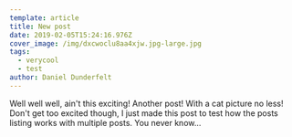 ```yaml
---
template: article
title: New post
date: 2019-02-05T15:24:16.976Z
cover_image: /img/dxcwoclu8aa4xjw.jpg-large.jpg
tags:
  - verycool
  - test
author: Daniel Dunderfelt
---
```

Well well well, ain't this exciting! Another post! With a cat picture no less! Don't get too excited though, I just made this post to test how the posts listing works with multiple posts. You never know...
